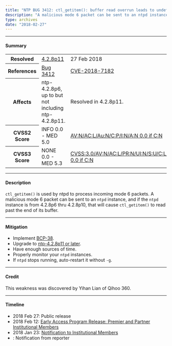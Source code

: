 ```yaml
---
title: "NTP BUG 3412: ctl_getitem(): buffer read overrun leads to undefined behavior and information leak"
description: "A malicious mode 6 packet can be sent to an ntpd instance, and if the ntpd instance is from 4.2.8p6 thru 4.2.8p10, that will cause ctl_getitem() to read past the end of its buffer. This bug was resolved in NTP 4.2.8p11."
type: archives
date: "2018-02-27"
---
```


* * *

#### Summary

<table>
  <tbody>
	<tr>
		<th><b>Resolved</b></th>
		<td><a href="/support/securitynotice/4_2_8p11-release-announcement/">4.2.8p11</a></td>
		<td>27 Feb 2018</td>
	</tr>
	<tr>
		<th><b>References</b></th>
		<td><a href="https://bugs.ntp.org/show_bug.cgi?id=3412">Bug 3412</a></td>
		<td><a href="https://nvd.nist.gov/vuln/detail/CVE-2018-7182">CVE-2018-7182</a></td>
	</tr>
	<tr>
		<th><b>Affects</b></th>
		<td>ntp-4.2.8p6, up to but not including ntp-4.2.8p11.</td>
		<td>Resolved in 4.2.8p11.</td>
	</tr>
	<tr>
		<th><b>CVSS2 Score</b></th>
		<td>INFO 0.0 - MED 5.0</td>
		<td><a href="https://nvd.nist.gov/vuln-metrics/cvss/v2-calculator?vector=(AV:N/AC:L/Au:N/C:P/I:N/A:N)">AV:N/AC:L/Au:N/C:P/I:N/A:N 0.0 if C:N </a></td>
	</tr>
	<tr>
		<th><b>CVSS3 Score<b></th>
		<td>NONE 0.0 - MED 5.3</td>
		<td><a href="https://www.first.org/cvss/calculator/3.0#CVSS:3.0/AV:N/AC:L/PR:N/UI:N/S:U/C:L/I:N/A:N">CVSS:3.0/AV:N/AC:L/PR:N/UI:N/S:U/C:L/I:N/A:N 0.0 if C:N</a></td>
	</tr>	
  </tbody>	
</table>

* * *
    
#### Description 

`ctl_getitem()` is used by ntpd to process incoming mode 6 packets. A malicious mode 6 packet can be sent to an `ntpd` instance, and if the `ntpd` instance is from 4.2.8p6 thru 4.2.8p10, that will cause `ctl_getitem()` to read past the end of its buffer.

* * *
    
#### Mitigation

* Implement [BCP-38](http://www.bcp38.info/index.php/Main_Page).
* Upgrade to [ntp-4.2.8p11 or later](https://downloads.nwtime.org/ntp/4.2.8/).
* Have enough sources of time.
* Properly monitor your `ntpd` instances.
* If `ntpd` stops running, auto-restart it without `-g`. 

* * *

#### Credit

This weakness was discovered by Yihan Lian of Qihoo 360.

* * *

#### Timeline

* 2018 Feb 27: Public release
* 2018 Feb 12: [Early Access Program Release: Premier and Partner Institutional Members](https://www.nwtime.org/membership/benefits/)
* 2018 Jan 23: [Notification to Institutional Members](https://www.nwtime.org/membership/benefits/)
* : Notification from reporter